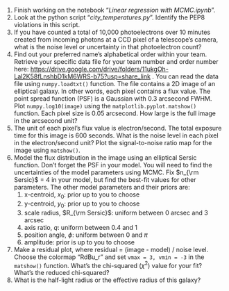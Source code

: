 1. Finish working on the notebook “*Linear regression with MCMC.ipynb*”.
2. Look at the python script “*city_temperatures.py*”. Identify the PEP8 violations in 
   this script.
3. If you have counted a total of 10,000 photoelectrons over 10 minutes created from 
   incoming photons at a CCD pixel of a telescope’s camera, what is the noise level or uncertainty in that photoelectron count?
4. Find out your preferred name’s alphabetical order within your team. Retrieve your 
   specific data file for your team number and order number here: https://drive.google.com/drive/folders/11ukgOh-Lal2K58fLnshbD1kM6WRS-b75?usp=share_link . You can read the data file using `numpy.loadtxt()` function. The file contains a 2D image of an elliptical galaxy. In other words, each pixel contains a flux value. The point spread function (PSF) is a Gaussian with 0.3 arcsecond FWHM. Plot `numpy.log10(image)` using the `matplotlib.pyplot.matshow()` function. Each pixel size is 0.05 arcsecond. How large is the full image in the arcsecond unit?
5. The unit of each pixel’s flux value is electron/second. The total exposure time for 
   this image is 600 seconds. What is the noise level in each pixel in the electron/second unit? Plot the signal-to-noise ratio map for the image using `matshow()`.
6. Model the flux distribution in the image using an elliptical Sersic function. Don’t 
   forget the PSF in your model. You will need to find the uncertainties of the 
   model parameters using MCMC. Fix $n_{\rm Sersic}$ = 4 in your model, but find the 
   best-fit values for other parameters. The other model parameters and their priors are: 
   1. x-centroid, $x_0$: prior up to you to choose
   2. y-centroid, $y_0$: prior up to you to choose
   3. scale radius, $R_{\rm Sersic}$: uniform between 0 arcsec and 3 arcsec
   4. axis ratio, $q$: uniform between 0.4 and 1
   5. position angle, $\phi$:  uniform between 0 and $\pi$
   6. amplitude: prior is up to you to choose
7. Make a residual plot, where residual =  (image - model) / noise level. Choose the 
      colormap “RdBu_r” and set `vmax = 3, vmin = -3` in the `matshow()` function. 
   What’s the chi-squared ($\chi^2$) value for your fit? What’s the reduced 
   chi-squared?
8. What is the half-light radius or the effective radius of this galaxy?
